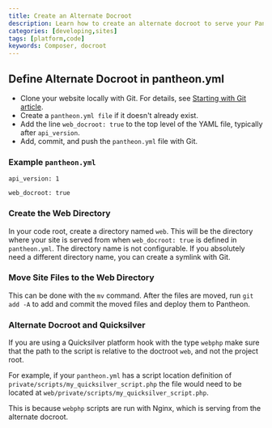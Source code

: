 ```yaml
---
title: Create an Alternate Docroot
description: Learn how to create an alternate docroot to serve your Pantheon site from.
categories: [developing,sites]
tags: [platform,code]
keywords: Composer, docroot
---
```


## Define Alternate Docroot in pantheon.yml
- Clone your website locally with Git. For details, see [Starting with Git article](https://pantheon.io/docs/git/).
- Create a `pantheon.yml file` if it doesn't already exist.
- Add the line `web_docroot: true` to the top level of the YAML file, typically after `api_version`.
- Add, commit, and push the `pantheon.yml` file with Git.

### Example `pantheon.yml`
```
api_version: 1

web_docroot: true
```

### Create the Web Directory
In your code root, create a directory named `web`. This will be the directory where your site is served from when `web_docroot: true` is defined in `pantheon.yml`.
 The directory name is not configurable. If you absolutely need a different directory name, you can create a symlink with Git.

### Move Site Files to the Web Directory
This can be done with the `mv` command. After the files are moved, run `git add -A` to add and commit the moved files and deploy them to Pantheon.

### Alternate Docroot and Quicksilver
If you are using a Quicksilver platform hook with the type `webphp` make sure that the path to the script is relative to the doctroot `web`, and not the project root.

For example, if your `pantheon.yml` has a script location definition of `private/scripts/my_quicksilver_script.php` the file would need to be located at `web/private/scripts/my_quicksilver_script.php`.

This is because `webphp` scripts are run with Nginx, which is serving from the alternate docroot.
